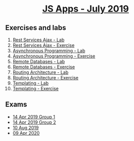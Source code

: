 
# <a href="https://softuni.bg/trainings/2347/js-apps-july-2019"><p align="center"> JS Apps - July 2019<p>
</a>



## Exercises and labs
1. <a href="https://github.com/PhilShishov/Software-University/tree/master/JS%20Apps/Homeworks/01.RestServicesAjax_Lab" > Rest Services Ajax - Lab</a> 
2. <a href="https://github.com/PhilShishov/Software-University/tree/master/JS%20Apps/Homeworks/01.RestServicesAjax_Exercise" > Rest Services Ajax - Exercise</a> 
3. <a href="https://github.com/PhilShishov/Software-University/tree/master/JS%20Apps/Homeworks/02.AsynchronousProgramming_Lab" > Asynchronous Programming - Lab</a> 
4. <a href="https://github.com/PhilShishov/Software-University/tree/master/JS%20Apps/Homeworks/02.AsynchronousProgramming_Exercise" > Asynchronous Programming - Exercise</a> 
5. <a href="https://github.com/PhilShishov/Software-University/tree/master/JS%20Apps/Homeworks/03.RemoteDatabases_Lab" > Remote Databases - Lab</a> 
6. <a href="https://github.com/PhilShishov/Software-University/tree/master/JS%20Apps/Homeworks/03.RemoteDatabases_Exercise" > Remote Databases - Exercise</a> 
7. <a href="https://github.com/PhilShishov/Software-University/tree/master/JS%20Apps/Homeworks/04.RoutingArchitecture_Lab" > Routing Architecture - Lab</a> 
8. <a href="https://github.com/PhilShishov/Software-University/tree/master/JS%20Apps/Homeworks/04.RoutingArchitecture_Exercise" > Routing Architecture - Exercise</a> 
9. <a href="https://github.com/PhilShishov/Software-University/tree/master/JS%20Apps/Homeworks/05.Templating_Lab" > Templating - Lab</a> 
10. <a href="https://github.com/PhilShishov/Software-University/tree/master/JS%20Apps/Homeworks/05.Templating_Exercise" > Templating - Exercise</a> 

## Exams
- <a href="https://github.com/PhilShishov/Software-University/tree/master/JS%20Apps/Exams/JSApp_Exam14Apr2019_1" >14 Apr 2019 Group 1</a> 
- <a href="https://github.com/PhilShishov/Software-University/tree/master/JS%20Apps/Exams/JSApp_Exam14Apr2019_2" >14 Apr 2019 Group 2</a> 
- <a href="https://github.com/PhilShishov/Software-University/tree/master/JS%20Apps/Exams/JSApp_Exam10Aug2019" >10 Aug 2019</a> 
- <a href="https://github.com/PhilShishov/Software-University/tree/master/JS%20Apps/Exams/JSApp_Exam9Apr2020" >09 Apr 2020</a> 

